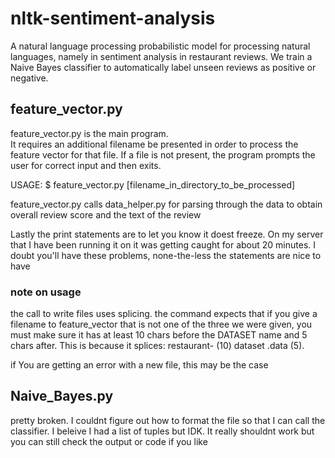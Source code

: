 # nltk-sentiment-analysis
A natural language processing probabilistic model for processing natural languages, namely in sentiment analysis in restaurant reviews.  We train a Naive Bayes classifier to automatically label unseen reviews as positive or negative. 

## feature_vector.py
feature_vector.py is the main program.  
It requires an additional filename be presented in order to process the feature vector for that file.
If a file is not present, the program prompts the user for correct input and then exits.

USAGE: $ feature_vector.py [filename_in_directory_to_be_processed]

feature_vector.py calls data_helper.py for parsing through the data to obtain overall review score and the text
of the review

Lastly the print statements are to let you know it doest freeze.  On my
server that I have been running it on it was getting caught for about 20 
minutes. I doubt you'll have these 
problems, none-the-less the statements are nice to have
### note on usage
the call to write files uses splicing.  the command expects
that if you give a filename to feature_vector that is 
not one of the three we were given, you must make sure
it has at least 10 chars before the DATASET name and 5 chars
after.  This is because it splices: restaurant- (10) dataset .data (5).

if You are getting an error with a new file, this may be the case


## Naive_Bayes.py
pretty broken.  I couldnt figure out how to format the file so that I can 
call the classifier.  I beleive I had a list of tuples but IDK.  It really
shouldnt work but you can still check the output or code if you like
